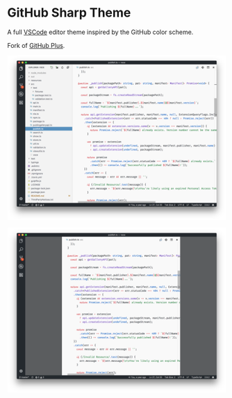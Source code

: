 # GitHub Sharp Theme

A full [VSCode](https://code.visualstudio.com/) editor theme inspired by the GitHub color scheme.

Fork of [GitHub Plus](https://marketplace.visualstudio.com/items?itemName=thenikso.github-plus-theme).

![screenshot](./screenshot.png)

![screenshot 2](./centered.png)